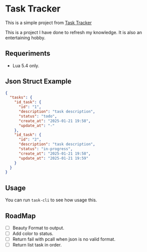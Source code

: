 # Task Tracker

This is a simple project from [Task Tracker](https://roadmap.sh/projects/task-tracker)

This is a project I have done to refresh my knowledge. It is also an entertaining hobby.

## Requeriments

- Lua 5.4 only.

## Json Struct Example

```json
{
  "tasks": {
    "id_task": {
      "id": "1",
      "description": "task description",
      "status": "todo",
      "create_at": "2025-01-21 19:58",
      "update_at": "-"
    },
    "id_task": {
      "id": "2",
      "description": "task description",
      "status": "in-progress",
      "create_at": "2025-01-21 19:58",
      "update_at": "2025-01-21 19:59"
    }
  }
}
```

## Usage

You can run `task-cli` to see how usage this.

## RoadMap

- [ ] Beauty Format to output.
- [ ] Add color to status.
- [ ] Return fail with pcall when json is no valid format.
- [ ] Return list task in order.
